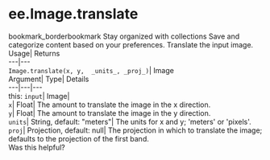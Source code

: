  
#  ee.Image.translate 
bookmark_borderbookmark Stay organized with collections  Save and categorize content based on your preferences.
Translate the input image. 
Usage| Returns  
---|---  
`Image.translate(x, y,  _units_, _proj_)`| Image  
Argument| Type| Details  
---|---|---  
this: `input`| Image|   
`x`| Float| The amount to translate the image in the x direction.  
`y`| Float| The amount to translate the image in the y direction.  
`units`| String, default: "meters"| The units for x and y; 'meters' or 'pixels'.  
`proj`| Projection, default: null| The projection in which to translate the image; defaults to the projection of the first band.  
Was this helpful?
